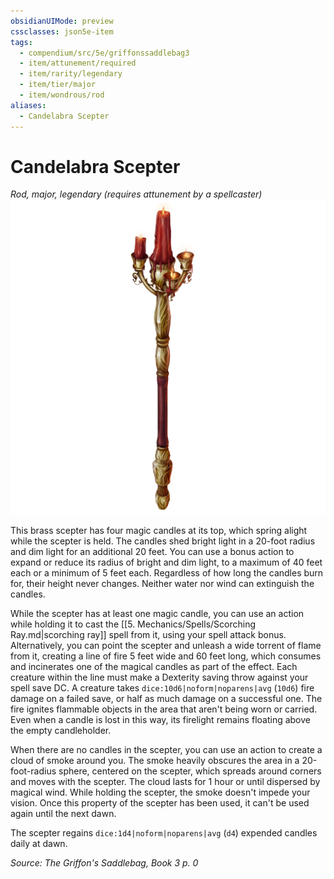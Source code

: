 ```yaml
---
obsidianUIMode: preview
cssclasses: json5e-item
tags:
  - compendium/src/5e/griffonssaddlebag3
  - item/attunement/required
  - item/rarity/legendary
  - item/tier/major
  - item/wondrous/rod
aliases:
  - Candelabra Scepter
---
```

# Candelabra Scepter
*Rod, major, legendary (requires attunement by a spellcaster)*  
![](https://raw.githubusercontent.com/TheGiddyLimit/homebrew-img/main/img/GriffonsSaddlebag3/Candelabra-Scepter.webp#right)  


This brass scepter has four magic candles at its top, which spring alight while the scepter is held. The candles shed bright light in a 20-foot radius and dim light for an additional 20 feet. You can use a bonus action to expand or reduce its radius of bright and dim light, to a maximum of 40 feet each or a minimum of 5 feet each. Regardless of how long the candles burn for, their height never changes. Neither water nor wind can extinguish the candles.

While the scepter has at least one magic candle, you can use an action while holding it to cast the [[5. Mechanics/Spells/Scorching Ray.md\|scorching ray]] spell from it, using your spell attack bonus. Alternatively, you can point the scepter and unleash a wide torrent of flame from it, creating a line of fire 5 feet wide and 60 feet long, which consumes and incinerates one of the magical candles as part of the effect. Each creature within the line must make a Dexterity saving throw against your spell save DC. A creature takes `dice:10d6|noform|noparens|avg` (`10d6`) fire damage on a failed save, or half as much damage on a successful one. The fire ignites flammable objects in the area that aren't being worn or carried. Even when a candle is lost in this way, its firelight remains floating above the empty candleholder.

When there are no candles in the scepter, you can use an action to create a cloud of smoke around you. The smoke heavily obscures the area in a 20-foot-radius sphere, centered on the scepter, which spreads around corners and moves with the scepter. The cloud lasts for 1 hour or until dispersed by magical wind. While holding the scepter, the smoke doesn't impede your vision. Once this property of the scepter has been used, it can't be used again until the next dawn.

The scepter regains `dice:1d4|noform|noparens|avg` (`d4`) expended candles daily at dawn.

*Source: The Griffon's Saddlebag, Book 3 p. 0*
